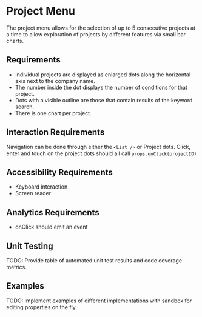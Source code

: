 # Project Menu

The project menu allows for the selection of up to 5 consecutive projects at a time to allow exploration of projects by different features via small bar charts.

## Requirements

* Individual projects are displayed as enlarged dots along the horizontal axis next to the company name. 
* The number inside the dot displays the number of conditions for that project.
* Dots with a visible outline are those that contain results of the keyword search.
* There is one chart per project.


## Interaction Requirements

Navigation can be done through either the `<List />` or Project dots.
Click, enter and touch on the project dots should all call `props.onClick(projectID)`

## Accessibility Requirements

* Keyboard interaction
* Screen reader

## Analytics Requirements

* onClick should emit an event

## Unit Testing

TODO: Provide table of automated unit test results and code coverage metrics.

## Examples

TODO: Implement examples of different implementations with sandbox for editing
properties on the fly.
